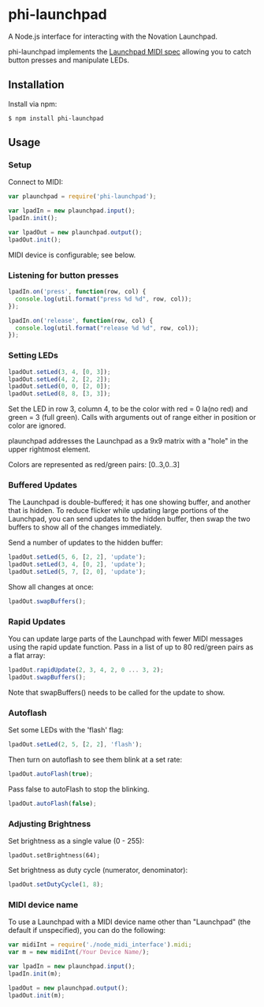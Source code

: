 phi-launchpad
==========

A Node.js interface for interacting with the Novation Launchpad.

phi-launchpad implements the [Launchpad MIDI spec](http://global.novationmusic.com/support/product-downloads?product=Launchpad, "Launchpad programmer's reference")
allowing you to catch button presses and manipulate LEDs.

## Installation

Install via npm:

```
$ npm install phi-launchpad
```

## Usage

### Setup

Connect to MIDI:

```Javascript
var plaunchpad = require('phi-launchpad');

var lpadIn = new plaunchpad.input();
lpadIn.init();

var lpadOut = new plaunchpad.output();
lpadOut.init();
```

MIDI device is configurable; see below.

### Listening for button presses

```Javascript
lpadIn.on('press', function(row, col) {
  console.log(util.format("press %d %d", row, col));
});

lpadIn.on('release', function(row, col) {
  console.log(util.format("release %d %d", row, col));
});
```

### Setting LEDs

```Javascript
lpadOut.setLed(3, 4, [0, 3]);
lpadOut.setLed(4, 2, [2, 2]);
lpadOut.setLed(0, 0, [2, 0]);
lpadOut.setLed(8, 8, [3, 3]);
```

Set the LED in row 3, column 4, to be the color with red = 0
la(no red) and green = 3 (full green). Calls with arguments out
of range either in position or color are ignored.

plaunchpad addresses the Launchpad as a 9x9 matrix with a
"hole" in the upper rightmost element.

Colors are represented as red/green pairs: [0..3,0..3]

### Buffered Updates

The Launchpad is double-buffered; it has one showing buffer,
and another that is hidden. To reduce flicker while updating
large portions of the Launchpad, you can send updates to the
hidden buffer, then swap the two buffers to show all of the
changes immediately.

Send a number of updates to the hidden buffer:

```Javascript
lpadOut.setLed(5, 6, [2, 2], 'update');
lpadOut.setLed(3, 4, [0, 2], 'update');
lpadOut.setLed(5, 7, [2, 0], 'update');
```

Show all changes at once:
```Javascript
lpadOut.swapBuffers();
```

### Rapid Updates

You can update large parts of the Launchpad with fewer MIDI messages
using the rapid update function. Pass in a list of up to 80 red/green
pairs as a flat array:

```JavaScript
lpadOut.rapidUpdate(2, 3, 4, 2, 0 ... 3, 2);
lpadOut.swapBuffers();
```

Note that swapBuffers() needs to be called for the update to show.

### Autoflash

Set some LEDs with the 'flash' flag:

```Javascript
lpadOut.setLed(2, 5, [2, 2], 'flash');
```

Then turn on autoflash to see them blink at a set rate:

```Javascript
lpadOut.autoFlash(true);
```

Pass false to autoFlash to stop the blinking.

```Javascript
lpadOut.autoFlash(false);
```

### Adjusting Brightness

Set brightness as a single value (0 - 255):
```Javacript
lpadOut.setBrightness(64);
```

Set brightness as duty cycle (numerator, denominator):
```Javascript
lpadOut.setDutyCycle(1, 8);
```

### MIDI device name

To use a Launchpad with a MIDI device name other than
"Launchpad" (the default if unspecified), you can do the following:

```Javascript
var midiInt = require('./node_midi_interface').midi;
var m = new midiInt(/Your Device Name/);

var lpadIn = new plaunchpad.input();
lpadIn.init(m);

lpadOut = new plaunchpad.output();
lpadOut.init(m);
```
